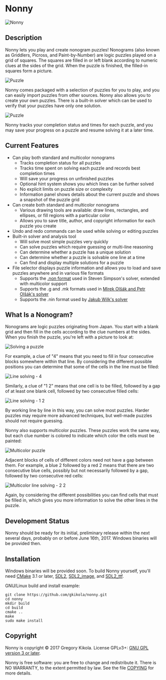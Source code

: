 Nonny
=====

![Nonny](media/nonny.png)

Description
-----------

Nonny lets you play and create nonogram puzzles! Nonograms (also known
as Griddlers, Picross, and Paint-by-Number) are logic puzzles played
on a grid of squares. The squares are filled in or left blank
according to numeric clues at the sides of the grid. When the puzzle
is finished, the filled-in squares form a picture.

![Puzzle](media/screenshots/puzzle.png)

Nonny comes packaged with a selection of puzzles for you to play, and
you can easily import puzzles from other sources. Nonny also allows
you to create your own puzzles. There is a built-in solver which can
be used to verify that your puzzles have only one solution.

![Puzzle](media/screenshots/puzzle2.png)

Nonny tracks your completion status and times for each puzzle, and you
may save your progress on a puzzle and resume solving it at a later
time.


Current Features
----------------

* Can play both standard and multicolor nonograms
  * Tracks completion status for all puzzles
  * Tracks time spent on solving each puzzle and records best completion
    times
  * Will save your progress on unfinished puzzles
  * Optional hint system shows you which lines can be further solved
  * No explicit limits on puzzle size or complexity
  * Information panel shows details about the current puzzle and
    shows a snapshot of the puzzle grid
* Can create both standard and multicolor nonograms
  * Various drawing tools are available: draw lines, rectangles,
    and ellipses, or fill regions with a particular color
  * Allows you to save title, author, and copyright information for
    each puzzle you create
* Undo and redo commands can be used while solving or
  editing puzzles
* Built-in solver and analysis tool
  * Will solve most simple puzzles very quickly
  * Can solve puzzles which require guessing or multi-line reasoning
  * Can determine whether a puzzle has a unique solution
  * Can determine whether a puzzle is solvable one line at a time
  * Can find and display multiple solutions for a puzzle
* File selector displays puzzle information and allows you to load
  and save puzzles anywhere and in various file formats
  * Supports the
    [.non format](http://www.lancaster.ac.uk/~simpsons/nonogram/fmt2)
    used in Steven Simpson's solver, extended with multicolor support
  * Supports the .g and .mk formats used in
    [Mirek Olšák and Petr Olšák's solver](http://www.olsak.net/grid.html#English)
  * Supports the .nin format used by
    [Jakub Wilk's solver](https://jwilk.net/software/nonogram)


What Is a Nonogram?
-------------------

Nonograms are logic puzzles originating from Japan. You start with a
blank grid and then fill in the cells according to the clue numbers at
the sides. When you finish the puzzle, you're left with a picture to
look at:

![Solving a puzzle](media/tutorial/solving.png)

For example, a clue of "4" means that you need to fill in four
consecutive blocks somewhere within that line. By considering the
different possible positions you can determine that some of the cells
in the line must be filled:

![Line solving - 4](media/tutorial/clue.png)

Similarly, a clue of "1 2" means that one cell is to be filled,
followed by a gap of at least one blank cell, followed by two
consecutive filled cells:

![Line solving - 1 2](media/tutorial/clue2.png)

By working line by line in this way, you can solve most
puzzles. Harder puzzles may require more advanced techniques, but
well-made puzzles should not require guessing.

Nonny also supports multicolor puzzles. These puzzles work the same way,
but each clue number is colored to indicate which color the cells must
be painted:

![Multicolor puzzle](media/tutorial/color_solving.png)

Adjacent blocks of cells of different colors need not have a gap
between them. For example, a blue 2 followed by a red 2 means that
there are two consecutive blue cells, possibly but not necessarily
followed by a gap, followed by two consecutive red cells:

![Multicolor line solving - 2 2](media/tutorial/color_clue.png)

Again, by considering the different possibilities you can find cells that must be filled in, which gives you more information to solve the other lines in the puzzle.


Development Status
------------------

Nonny should be ready for its initial, preliminary release within the
next several days, probably on or before June 16th, 2017. Windows
binaries will be provided then.


Installation
------------

Windows binaries will be provided soon. To build Nonny yourself,
you'll need [CMake](https://cmake.org/) 3.1 or later,
[SDL2](https://www.libsdl.org/),
[SDL2_image](https://www.libsdl.org/projects/SDL_image/), and
[SDL2_ttf](https://www.libsdl.org/projects/SDL_ttf/).

GNU/Linux build and install example:
```
git clone https://github.com/gkikola/nonny.git
cd nonny
mkdir build
cd build
cmake ..
make
sudo make install
```


Copyright
---------

Nonny is copyright &copy; 2017 Gregory Kikola. License GPLv3+:
[GNU GPL version 3 or later](http://www.gnu.org/licenses/gpl.html).

Nonny is free software: you are free to change and redistribute it. There
is NO WARRANTY, to the extent permitted by law. See the file
[COPYING](COPYING) for more details.
